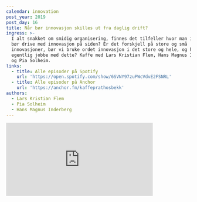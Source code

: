 ```yaml
---
calendar: innovation
post_year: 2019
post_day: 16
title: Når bør innovasjon skilles ut fra daglig drift?
ingress: >-
  I alt snakket om smidig organisering, finnes det tilfeller hvor man i stedet
  bør drive med innovasjon på siden? Er det forskjell på store og små
  innovasjoner, bør vi bruke ordet innovasjon i det store og hele, og hvem bør
  egentlig jobbe med dette? Kaffe med Lars Kristian Flem, Hans Magnus Inderberg
  og Pia Solheim.
links:
  - title: Alle episoder på Spotify
    url: 'https://open.spotify.com/show/6SVNY97zuPWcVdvE2FSNRL'
  - title: Alle episoder på Anchor
    url: 'https://anchor.fm/kaffeprathosbekk'
authors:
  - Lars Kristian Flem
  - Pia Solheim
  - Hans Magnus Inderberg
---
```


<iframe src="https://anchor.fm/kaffeprathosbekk/embed/episodes/--e950c8" height="200px" width="400px" frameborder="0" scrolling="no"></iframe>
